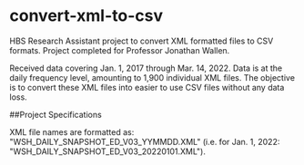 # convert-xml-to-csv
HBS Research Assistant project to convert XML formatted files to CSV formats. Project completed for Professor Jonathan Wallen.

Received data covering Jan. 1, 2017 through Mar. 14, 2022. Data is at the daily frequency level, amounting to 1,900 individual XML files. The objective is to convert these XML files into easier to use CSV files without any data loss.

##Project Specifications

XML file names are formatted as: "WSH_DAILY_SNAPSHOT_ED_V03_YYMMDD.XML" (i.e. for Jan. 1, 2022: "WSH_DAILY_SNAPSHOT_ED_V03_20220101.XML").
